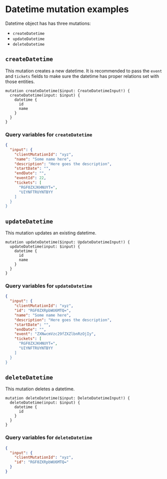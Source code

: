 # Datetime mutation examples

Datetime object has has three mutations:

- `createDatetime`
- `updateDatetime`
- `deleteDatetime`

## `createDatetime`

This mutation creates a new datetime. It is recommended to pass the `event` and `tickets` fields to make sure the datetime has proper relations set with those entities.

```gql
mutation createDatetime($input: CreateDatetimeInput!) {
  createDatetime(input: $input) {
    datetime {
      id
      name
    }
  }
}
```

### Query variables for `createDatetime`

```json
{
  "input": {
    "clientMutationId": "xyz",
    "name": "Some name here",
    "description": "Here goes the description",
    "startDate": "",
    "endDate": "",
    "eventId": 22,
    "tickets": [
      "RGF0ZXJKHNUYT=",
      "UIYNFTRUYNTBYY
    ]
  }
}
```

## `updateDatetime`

This mutation updates an existing datetime.

```gql
mutation updateDatetime($input: UpdateDatetimeInput!) {
  updateDatetime(input: $input) {
    datetime {
      id
      name
    }
  }
}
```

### Query variables for `updateDatetime`

```json
{
  "input": {
    "clientMutationId": "xyz",
    "id": "RGF0ZXRpbWU6MTQ=",
    "name": "Some name here",
    "description": "Here goes the description",
    "startDate": "",
    "endDate": "",
    "event": "ZXNwcmVzc29fZXZlbnRzOjIy",
    "tickets": [
      "RGF0ZXJKHNUYT=",
      "UIYNFTRUYNTBYY
    ]
  }
}
```

## `deleteDatetime`

This mutation deletes a datetime.

```gql
mutation deleteDatetime($input: DeleteDatetimeInput!) {
  deleteDatetime(input: $input) {
    datetime {
      id
    }
  }
}
```

### Query variables for `deleteDatetime`

```json
{
  "input": {
    "clientMutationId": "xyz",
    "id": "RGF0ZXRpbWU6MTQ="
  }
}
```
